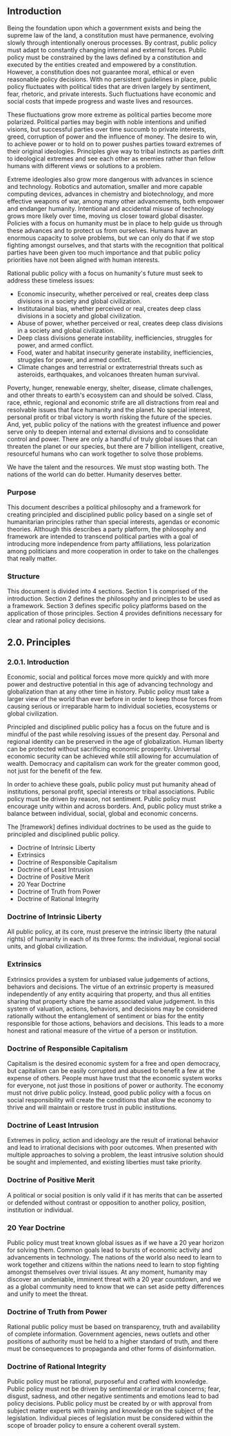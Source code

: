 ## Introduction
Being the foundation upon which a government exists and being the supreme law of the land, a constitution must have permanence, evolving slowly through intentionally onerous processes.  By contrast, public policy must adapt to constantly changing internal and external forces.  Public policy must be constrained by the laws defined by a constitution and executed by the entities created and empowered by a constitution.  However, a constitution does not guarantee moral, ethical or even reasonable policy decisions.  With no persistent guidelines in place, public policy fluctuates with political tides that are driven largely by sentiment, fear, rhetoric, and private interests.  Such fluctuations have economic and social costs that impede progress and waste lives and resources.

These fluctuations grow more extreme as political parties become more polarized.  Political parties may begin with noble intentions and unified visions, but successful parties over time succumb to private interests, greed, corruption of power and the influence of money.  The desire to win, to achieve power or to hold on to power pushes parties toward extremes of their original ideologies.   Principles give way to tribal instincts as parties drift to ideological extremes and see each other as enemies rather than fellow humans with different views or solutions to a problem.

Extreme ideologies also grow more dangerous with advances in science and technology.  Robotics and automation, smaller and more capable computing devices, advances in chemistry and biotechnology, and more effective weapons of war, among many other advancements, both empower and endanger humanity.  Intentional and accidental misuse of technology grows more likely over time, moving us closer toward global disaster.  Policies with a focus on humanity must be in place to help guide us through these advances and to protect us from ourselves.  Humans have an enormous capacity to solve problems, but we can only do that if we stop fighting amongst ourselves, and that starts with the recognition that political parties have been given too much importance and that public policy priorities have not been aligned with human interests.

Rational public policy with a focus on humanity's future must seek to address these timeless issues:

- Economic insecurity, whether perceived or real, creates deep class divisions in a society and global civilization.
- Institutaional bias, whether perceived or real, creates deep class divisions in a society and global civilization.
- Abuse of power, whether perceived or real, creates deep class divisions in a society and global civilization.
- Deep class divisions generate instability, inefficiencies, struggles for power, and armed conflict.
- Food, water and habitat insecurity generate instability, inefficiencies, struggles for power, and armed conflict.
- Climate changes and terrestrial or extraterrestrial threats such as asteroids, earthquakes, and volcanoes threaten human survival. 

Poverty, hunger, renewable energy, shelter, disease, climate challenges, and other threats to earth's ecosystem can and should be solved.  Class, race, ethnic, regional and economic strife are all distractions from real and resolvable issues that face humanity and the planet.  No special interest, personal profit or tribal victory is worth risking the future of the species.  And, yet, public policy of the nations with the greatest influence and power serve only to deepen internal and external divisions and to consolidate control and power.  There are only a handful of truly global issues that can threaten the planet or our species, but there are 7 billion intelligent, creative, resourceful humans who can work together to solve those problems.

We have the talent and the resources.  We must stop wasting both.  The nations of the world can do better.  Humanity deserves better.

### Purpose
This document describes a political philosophy and a framework for creating principled and disciplined public policy based on a single set of humanitarian principles rather than special interests, agendas or economic theories.  Although this describes a party platform, the philosophy and framework are intended to transcend political parties with a goal of introducing more independence from party affiliations, less polarization among politicians and more cooperation in order to take on the challenges that really matter.

### Structure
This document is divided into 4 sections.  Section 1 is comprised of the introduction.  Section 2 defines the philosophy and principles to be used as a framework.  Section 3 defines specific policy platforms based on the application of those principles.  Section 4 provides definitions necessary for clear and rational policy decisions.

## 2.0. Principles

### 2.0.1. Introduction
Economic, social and political forces move more quickly and with more power and destructive potential in this age of advancing technology and globalization than at any other time in history.  Public policy must take a larger view of the world than ever before in order to keep those forces from causing serious or irreparable harm to individual societies, ecosystems or global civilization.

Principled and disciplined public policy has a focus on the future and is mindful of the past while resolving issues of the present day.  Personal and regional identity can be preserved in the age of globalization.  Human liberty can be protected without sacrificing economic prosperity.  Universal economic security can be achieved while still allowing for accumulation of wealth.  Democracy and capitalism can work for the greater common good, not just for the benefit of the few. 

In order to achieve these goals, public policy must put humanity ahead of institutions, personal profit, special interests or tribal associations.  Public policy must be driven by reason, not sentiment.  Public policy must encourage unity within and across borders.  And, public policy must strike a balance between individual, social, global and economic concerns.

The [framework] defines individual doctrines to be used as the guide to principled and disciplined public policy.

-  Doctrine of Intrinsic Liberty
-  Extrinsics
-  Doctrine of Responsible Capitalism
-  Doctrine of Least Intrusion
-  Doctrine of Positive Merit
-  20 Year Doctrine
-  Doctrine of Truth from Power
-  Doctrine of Rational Integrity

### Doctrine of Intrinsic Liberty
All public policy, at its core, must preserve the intrinsic liberty (the natural rights) of humanity in each of its three forms: the individual, regional social units, and global civilization.

### Extrinsics
Extrinsics provides a system for unbiased value judgements of actions, behaviors and decisions.  The virtue of an extrinsic property is measured independently of any entity acquiring that property, and thus all entities sharing that property share the same associated value judgement.  In this system of valuation, actions, behaviors, and decisions may be considered rationally without the entanglement of sentiment or bias for the entity responsible for those actions, behaviors and decisions.  This leads to a more honest and rational measure of the virtue of a person or institution.

### Doctrine of Responsible Capitalism
Capitalism is the desired economic system for a free and open democracy, but capitalism can be easily corrupted and abused to benefit a few at the expense of others.  People must have trust that the economic system works for everyone, not just those in positions of power or authority.  The economy must not drive public policy.  Instead, good public policy with a focus on social responsibility will create the conditions that allow the economy to thrive and will maintain or restore trust in public institutions.

### Doctrine of Least Intrusion
Extremes in policy, action and ideology are the result of irrational behavior and lead to irrational decisions with poor outcomes.  When presented with multiple approaches to solving a problem, the least intrusive solution should be sought and implemented, and existing liberties must take priority.

### Doctrine of Positive Merit
A political or social position is only valid if it has merits that can be asserted or defended without contrast or opposition to another policy, position, institution or individual.

### 20 Year Doctrine
Public policy must treat known global issues as if we have a 20 year horizon for solving them.  Common goals lead to bursts of economic activity and advancements in technology.  The nations of the world also need to learn to work together and citizens within the nations need to learn to stop fighting amongst themselves over trivial issues.  At any moment, humanity may discover an undeniable, imminent threat with a 20 year countdown, and we as a global community need to know that we can set aside petty differences and unify to meet the threat.

### Doctrine of Truth from Power
Rational public policy must be based on transparency, truth and availability of complete information. Government agencies, news outlets and other positions of authority must be held to a higher standard of truth, and there must be consequences to propaganda and other forms of disinformation.

### Doctrine of Rational Integrity 
Public policy must be rational, purposeful and crafted with knowledge.  Public policy must not be driven by sentimental or irrational concerns; fear, disgust, sadness, and other negative sentiments and emotions lead to bad policy decisions.  Public policy must be created by or with approval from subject matter experts with training and knowledge on the subject of the legislation.  Individual pieces of legislation must be considered within the scope of broader policy to ensure a coherent overall system.
